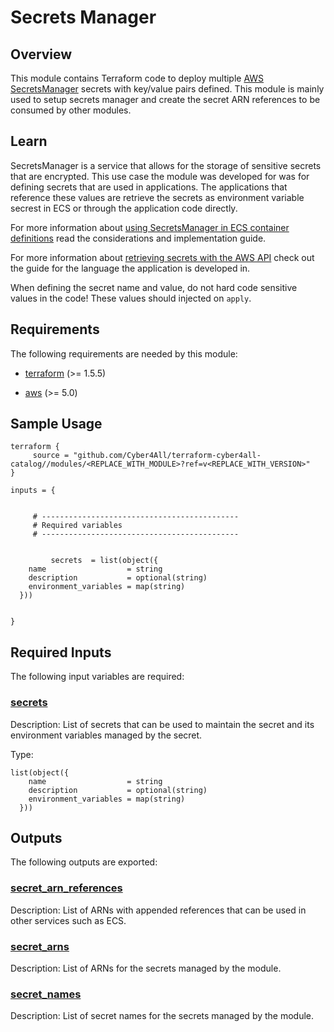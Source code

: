 # Secrets Manager

## Overview

This module contains Terraform code to deploy multiple [AWS SecretsManager](https://docs.aws.amazon.com/secretsmanager/latest/userguide/intro.html) secrets with key/value pairs defined. This module is mainly used to setup secrets manager and create the secret ARN references to be consumed by other modules.

<!-- Image or Arch diagram -->

## Learn

<!-- A few references to Secrets Manager (documentation, blog, etc...) -->

SecretsManager is a service that allows for the storage of sensitive secrets that are encrypted. This use case the module was developed for was for defining secrets that are used in applications. The applications that reference these values are retrieve the secrets as environment variable secrest in ECS or through the application code directly.

For more information about [using SecretsManager in ECS container definitions](https://docs.aws.amazon.com/AmazonECS/latest/developerguide/secrets-envvar-secrets-manager.html) read the considerations and implementation guide.

For more information about [retrieving secrets with the AWS API](https://docs.aws.amazon.com/secretsmanager/latest/userguide/retrieving-secrets.html) check out the guide for the language the application is developed in.

When defining the secret name and value, do not hard code sensitive values in the code! These values should injected on `apply`.

<!-- BEGIN_TF_DOCS -->
## Requirements

The following requirements are needed by this module:

- <a name="requirement_terraform"></a> [terraform](#requirement\_terraform) (>= 1.5.5)

- <a name="requirement_aws"></a> [aws](#requirement\_aws) (>= 5.0)
## Sample Usage
```hcl
terraform {
	 source = "github.com/Cyber4All/terraform-cyber4all-catalog//modules/<REPLACE_WITH_MODULE>?ref=v<REPLACE_WITH_VERSION>"
}

inputs = {


  	 # --------------------------------------------
  	 # Required variables
  	 # --------------------------------------------
  

    	 secrets  = list(object({
    name                  = string
    description           = optional(string)
    environment_variables = map(string)
  }))
    

}
```
## Required Inputs

The following input variables are required:

### <a name="input_secrets"></a> [secrets](#input\_secrets)

Description: List of secrets that can be used to maintain the secret and its environment variables managed by the secret.

Type:

```hcl
list(object({
    name                  = string
    description           = optional(string)
    environment_variables = map(string)
  }))
```
## Outputs

The following outputs are exported:

### <a name="output_secret_arn_references"></a> [secret\_arn\_references](#output\_secret\_arn\_references)

Description: List of ARNs with appended references that can be used in other services such as ECS.

### <a name="output_secret_arns"></a> [secret\_arns](#output\_secret\_arns)

Description: List of ARNs for the secrets managed by the module.

### <a name="output_secret_names"></a> [secret\_names](#output\_secret\_names)

Description: List of secret names for the secrets managed by the module.
<!-- END_TF_DOCS -->